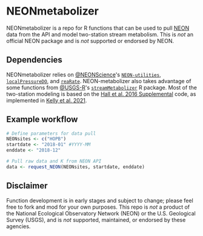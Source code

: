 # NEONmetabolizer
NEONmetabolizer is a repo for R functions that can be used to pull [NEON](http://www.neonscience.org/) data from the API and model two-station stream metabolism. This is _not_ an official NEON package and is _not_ supported or endorsed by NEON.

## Dependencies
NEONmetabolizer relies on [@NEONScience](https://github.com/NEONScience)'s [`NEON-utilities`](https://github.com/NEONScience/NEON-utilities), [`localPressureDO`](https://github.com/NEONScience/NEON-water-quality/localPressureDO), and [`reaRate`](https://github.com/NEONScience/NEON-reaeration/reaRate). NEON-metabolizer also takes advantage of some functions from [@USGS-R](https://github.com/USGS-R)'s [`streamMetabolizer`](https://github.com/USGS-R/streamMetabolizer) R package. Most of the two-station modeling is based on the [Hall et al. 2016 Supplemental](https://www.doi.org/10.1007/s10021-015-9918-1) code, as implemented in [Kelly et al. 2021](https://doi.org/10.1029/2021JG006469).

## Example workflow

```r
# Define parameters for data pull
NEONsites <- c("HOPB")
startdate <- "2018-01" #YYYY-MM
enddate <- "2018-12"

# Pull raw data and K from NEON API
data <- request_NEON(NEONsites, startdate, enddate)
```

## Disclaimer
Function development is in early stages and subject to change; please feel free to fork and mod for your own purposes. This repo is _not_ a product of the National Ecological Observatory Network (NEON) or the U.S. Geological Survey (USGS), and is _not_ supported, maintained, or endorsed by these agencies.